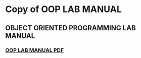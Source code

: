 # Copy of OOP LAB MANUAL

## OBJECT ORIENTED PROGRAMMING LAB MANUAL

### [OOP LAB MANUAL PDF](./Copy%20of%20OOP%20LAB%20MANUAL.docx%20-%20Google%20Docs.pdf)
